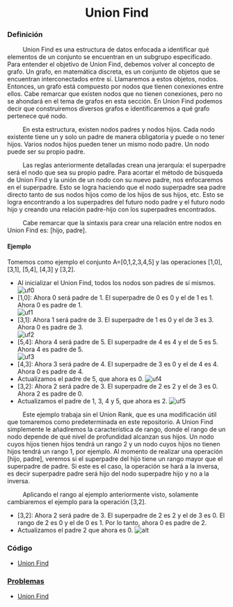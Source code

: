 <div align="center">

# Union Find  

 <div align="left">
 
 ### Definición  

&nbsp;&nbsp;&nbsp;&nbsp;&nbsp;&nbsp;&nbsp;&nbsp; Union Find es una estructura de datos enfocada a identificar qué elementos de un conjunto se encuentran en un subgrupo especificado. Para entender el objetivo de Union Find, debemos volver al concepto de grafo. Un grafo, en matemática discreta, es un conjunto de objetos que se encuentran interconectados entre sí. Llamaremos a estos objetos, nodos. Entonces, un grafo está compuesto por nodos que tienen conexiones entre ellos. Cabe remarcar que existen nodos que no tienen conexiones, pero no se ahondará en el tema de grafos en esta sección. En Union Find podemos decir que construiremos diversos grafos e identificaremos a qué grafo pertenece qué nodo.  

&nbsp;&nbsp;&nbsp;&nbsp;&nbsp;&nbsp;&nbsp;&nbsp; En esta estructura, existen nodos padres y nodos hijos. Cada nodo existente tiene un y solo un padre de manera obligatoria y puede o no tener hijos. Varios nodos hijos pueden tener un mismo nodo padre. Un nodo puede ser su propio padre.  
  
&nbsp;&nbsp;&nbsp;&nbsp;&nbsp;&nbsp;&nbsp;&nbsp; Las reglas anteriormente detalladas crean una jerarquía: el superpadre será el nodo que sea su propio padre. Para acortar el método de búsqueda de Union Find y la unión de un nodo con su nuevo padre, nos enfocaremos en el superpadre. Esto se logra haciendo que el nodo superpadre sea padre directo tanto de sus nodos hijos como de los hijos de sus hijos, etc. Esto se logra encontrando a los superpadres del futuro nodo padre y el futuro nodo hijo y creando una relación padre-hijo con los superpadres encontrados.
  
&nbsp;&nbsp;&nbsp;&nbsp;&nbsp;&nbsp;&nbsp;&nbsp; Cabe remarcar que la sintaxis para crear una relación entre nodos en Union Find es: [hijo, padre].
 #### Ejemplo
  
  Tomemos como ejemplo el conjunto A=[0,1,2,3,4,5] y las operaciones [1,0], [3,1], [5,4], [4,3] y [3,2].  
  
  * Al inicializar el Union Find, todos los nodos son padres de sí mismos.  
  ![uf0](https://imgur.com/5hHlQ5q.png)
  * [1,0]: Ahora 0 será padre de 1. El superpadre de 0 es 0 y el de 1 es 1. Ahora 0 es padre de 1.  
  ![uf1](https://imgur.com/g2ZSmqN.png)
  * [3,1]: Ahora 1 será padre de 3. El superpadre de 1 es 0 y el de 3 es 3. Ahora 0 es padre de 3.  
  ![uf2](https://imgur.com/t6SHCOB.png)
  * [5,4]: Ahora 4 será padre de 5. El superpadre de 4 es 4 y el de 5 es 5. Ahora 4 es padre de 5.  
  ![uf3](https://imgur.com/UtihrlN.png)
  * [4,3]: Ahora 3 será padre de 4. El superpadre de 3 es 0 y el de 4 es 4. Ahora 0 es padre de 4.  
  * Actualizamos el padre de 5, que ahora es 0. 
  ![uf4](https://imgur.com/90fYXHs.png)
  * [3,2]: Ahora 2 será padre de 3. El superpadre de 2 es 2 y el de 3 es 0. Ahora 2 es padre de 0.  
  * Actualizamos el padre de 1, 3, 4 y 5, que ahora es 2. 
  ![uf5](https://imgur.com/6WmA5Cr.png)
  
  
&nbsp;&nbsp;&nbsp;&nbsp;&nbsp;&nbsp;&nbsp;&nbsp; Este ejemplo trabaja sin el Union Rank, que es una modificación útil que tomaremos como predeterminada en este repositorio. A Union Find simplemente le añadiremos la característica de rango, donde el rango de un nodo depende de qué nivel de profundidad alcanzan sus hijos. Un nodo cuyos hijos tienen hijos tendrá un rango 2 y un nodo cuyos hijos no tienen hijos tendrá un rango 1, por ejemplo. Al momento de realizar una operación [hijo, padre], veremos si el superpadre del hijo tiene un rango mayor que el superpadre de padre. Si este es el caso, la operación se hará a la inversa, es decir superpadre padre será hijo del nodo superpadre hijo y no a la inversa. 

&nbsp;&nbsp;&nbsp;&nbsp;&nbsp;&nbsp;&nbsp;&nbsp; Aplicando el rango al ejemplo anteriormente visto, solamente cambiaremos el ejemplo para la operación [3,2].  
  * [3,2]: Ahora 2 será padre de 3. El superpadre de 2 es 2 y el de 3 es 0. El rango de 2 es 0 y el de 0 es 1. Por lo tanto, ahora 0 es padre de 2.  
  * Actualizamos el padre 2 que ahora es 0. 
  ![alt](https://imgur.com/RKuZlmy.png)
  
   ### Código
  * [Union Find](https://github.com/marinovivianUPB/Algoritmica/blob/main/Estructura%20de%20Datos/Union%20Find/unionFind.cpp)
  
  ### [Problemas](https://github.com/marinovivianUPB/Algoritmica/blob/main/Estructura%20de%20Datos/Union%20Find/Problemas)
  * [Union Find](https://github.com/marinovivianUPB/Algoritmica/blob/main/Estructura%20de%20Datos/Union%20Find/Problemas/Union%20Find/unionFind.cpp)  
